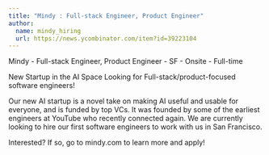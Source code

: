```yaml
---
title: "Mindy : Full-stack Engineer, Product Engineer"
author:
  name: mindy_hiring
  url: https://news.ycombinator.com/item?id=39223104
---
```

Mindy - Full-stack Engineer, Product Engineer - SF - Onsite - Full-time

New Startup in the AI Space Looking for Full-stack&#x2F;product-focused software engineers!

Our new AI startup is a novel take on making AI useful and usable for everyone, and is funded by top VCs. It was founded by some of the earliest engineers at YouTube who recently connected again. We are currently looking to hire our first software engineers to work with us in San Francisco.

Interested? If so, go to mindy.com to learn more and apply!
